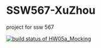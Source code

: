 # SSW567-XuZhou

project for ssw 567

[![build status of HW05a_Mocking](https://travis-ci.com/XuZhouCS/SSW567-XuZhou.svg?branch=HW05a_Mocking)](https://travis-ci.com/XuZhouCS/SSW567-XuZhou)
